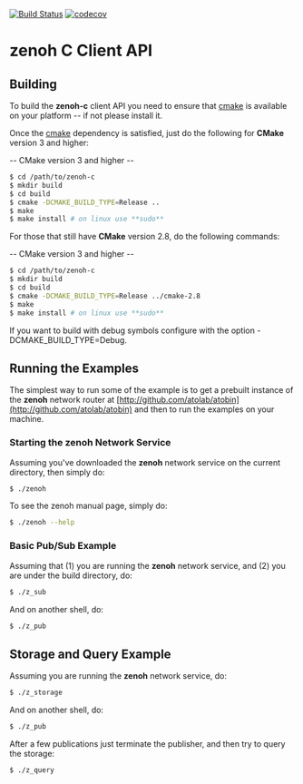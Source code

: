 [![Build Status](https://travis-ci.com/atolab/zenoh-c.svg?branch=master)](https://travis-ci.com/atolab/zenoh-c)
[![codecov](https://codecov.io/gh/atolab/zenoh-c/branch/master/graph/badge.svg)](https://codecov.io/gh/atolab/zenoh-c)

# zenoh C Client API

## Building 
To build the **zenoh-c** client API you need to ensure that [cmake](https://cmake.org) is available on your platform -- if not please install it. 

Once the [cmake](https://cmake.org) dependency is satisfied, just do the following for **CMake** version 3 and higher:

  -- CMake version 3 and higher -- 

  ```bash
  $ cd /path/to/zenoh-c
  $ mkdir build
  $ cd build
  $ cmake -DCMAKE_BUILD_TYPE=Release ..
  $ make 
  $ make install # on linux use **sudo**
  ```

For those that still have **CMake** version 2.8, do the following commands:

  -- CMake version 3 and higher -- 

  ```bash
  $ cd /path/to/zenoh-c
  $ mkdir build
  $ cd build
  $ cmake -DCMAKE_BUILD_TYPE=Release ../cmake-2.8
  $ make 
  $ make install # on linux use **sudo**
  ```

If you want to build with debug symbols configure with the option -DCMAKE_BUILD_TYPE=Debug.

## Running the Examples
The simplest way to run some of the example is to get a prebuilt instance of the **zenoh** network 
router at [http://github.com/atolab/atobin](http://github.com/atolab/atobin) and then to run the 
examples on your machine.

### Starting the zenoh Network Service
Assuming you've downloaded the **zenoh** network service on the current directory, then simply do:

```bash
$ ./zenoh 
```

To see the zenoh manual page, simply do:

```bash
$ ./zenoh --help
```


### Basic Pub/Sub Example
Assuming that (1) you are running the **zenoh** network service,  and (2) you are under the build directory, do:
```bash
$ ./z_sub
```

And on another shell, do:
```bash
$ ./z_pub
```
## Storage and Query Example
Assuming you are running the **zenoh** network service, do:
```bash
$ ./z_storage
```
And on another shell, do:
```bash
$ ./z_pub
```
After a few publications just terminate the publisher, and then try to query the storage:
```bash
$ ./z_query
```







